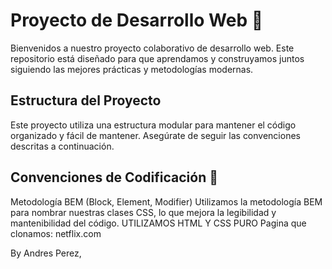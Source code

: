 # Proyecto de Desarrollo Web 📘 ## 

Bienvenidos a nuestro proyecto colaborativo de desarrollo web. Este repositorio está diseñado para que aprendamos y construyamos juntos siguiendo las mejores prácticas y metodologías modernas. 

## Estructura del Proyecto

Este proyecto utiliza una estructura modular para mantener el código organizado y fácil de mantener. Asegúrate de seguir las convenciones descritas a continuación. 

## Convenciones de Codificación 🧩 ### 

Metodología BEM (Block, Element, Modifier) Utilizamos la metodología BEM para nombrar nuestras clases CSS, lo que mejora la legibilidad y mantenibilidad del código.
UTILIZAMOS HTML Y CSS PURO
Pagina que clonamos: netflix.com

By Andres Perez,
